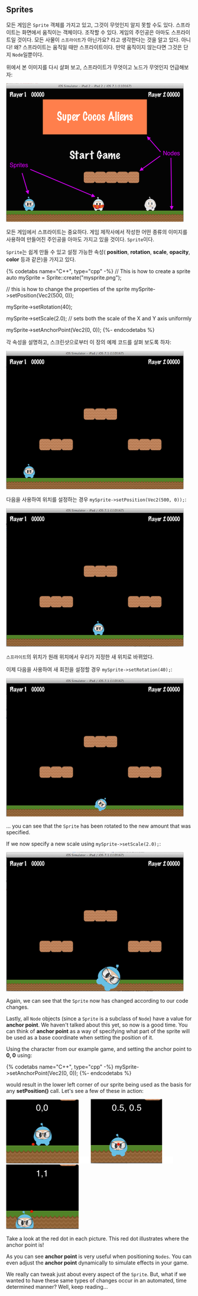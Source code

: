 ## Sprites
모든 게임은 `Sprite` 객체를 가지고 있고, 그것이 무엇인지 알지 못할 수도 있다. 스프라이트는 화면에서 움직이는 객체이다. 조작할 수 있다. 게임의 주인공은 아마도 스프라이트일 것이다. 모든 사물이 `스프라이트`가 아닌가요? 라고 생각한다는 것을 알고 있다. 아니다! 왜? 스프라이트는 움직일 때만 스프라이트이다. 만약 움직이지 않는다면 그것은 단지 `Node`일뿐이다.

위에서 본 이미지를 다시 살펴 보고, 스프라이트가 무엇이고 노드가 무엇인지 언급해보자:

![](basic_concepts-img/2n_main_sprites_nodes.png "")

모든 게임에서 스프라이트는 중요하다. 게임 제작사에서 작성한 어떤 종류의 이미지를 사용하여 만들어진 주인공을 아마도 가지고 있을 것이다. `Sprite`이다.

`Sprite`는 쉽게 만들 수 있고 설정 가능한 속성( __position__, __rotation__, __scale__, __opacity__, __color__ 등과 같은)을 가지고 있다.

{% codetabs name="C++", type="cpp" -%}
// This is how to create a sprite
auto mySprite = Sprite::create("mysprite.png");

// this is how to change the properties of the sprite
mySprite->setPosition(Vec2(500, 0));

mySprite->setRotation(40);

mySprite->setScale(2.0); // sets both the scale of the X and Y axis uniformly

mySprite->setAnchorPoint(Vec2(0, 0));
{%- endcodetabs %}

각 속성을 설명하고, 스크린샷으로부터 이 장의 예제 코드를 살펴 보도록 하자:

![](basic_concepts-img/2n_level1_action_start.png "")

다음을 사용하여 위치를 설정하는 경우 `mySprite->setPosition(Vec2(500, 0));`:

![](basic_concepts-img/2n_level1_action_end.png "")

`스프라이트`의 위치가 원래 위치에서 우리가 지정한 새 위치로 바뀌었다.

이제 다음을 사용하여 새 회전을 설정할 경우 `mySprite->setRotation(40);`:

![](basic_concepts-img/2n_level1_action_end_rotation.png "")

... you can see that the `Sprite` has been rotated to the new amount that was
specified.

If we now specify a new scale using `mySprite->setScale(2.0);`:

![](basic_concepts-img/2n_level1_action_end_scale.png "")

Again, we can see that the `Sprite` now has changed according to our code
changes.

Lastly, all `Node` objects (since a `Sprite` is a subclass of `Node`) have a
value for __anchor point__. We haven't talked about this yet, so now is a good
time. You can think of __anchor point__ as a way of specifying what part of the
sprite will be used as a base coordinate when setting the position of it.

Using the character from our example game, and setting the anchor point to
__0, 0__ using:

{% codetabs name="C++", type="cpp" -%}
mySprite->setAnchorPoint(Vec2(0, 0));
{%- endcodetabs %}

would result in the lower left corner of our sprite being used as the basis for
any __setPosition()__ call. Let's see a few of these in action:

![](basic_concepts-img/2n_level1_anchorpoint_0_0.png "") ![](basic_concepts-img/smallSpacer.png "") ![](basic_concepts-img/2n_level1_anchorpoint_05_05.png "") ![](basic_concepts-img/smallSpacer.png "") ![](basic_concepts-img/2n_level1_anchorpoint_1_1.png "")

Take a look at the red dot in each picture. This red dot illustrates where
the anchor point is!

As you can see __anchor point__ is very useful when positioning `Nodes`. You
can even adjust the __anchor point__ dynamically to simulate effects in your
game.

We really can tweak just about every aspect of the `Sprite`. But, what if we
wanted to have these same types of changes occur in an automated, time
determined manner? Well, keep reading...
